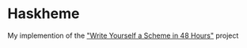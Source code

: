 # Haskheme

My implemention of the ["Write Yourself a Scheme in 48 Hours"](https://en.wikibooks.org/wiki/Write_Yourself_a_Scheme_in_48_Hours) project
